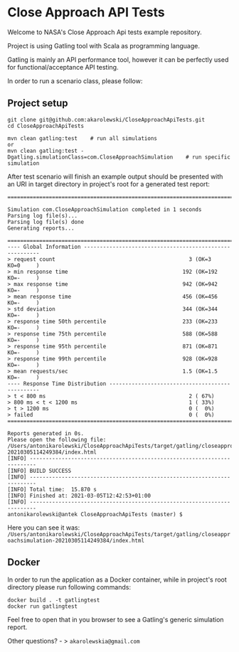 # Close Approach API Tests

Welcome to NASA's Close Approach Api tests example repository.

Project is using Gatling tool with Scala as programming language.

Gatling is mainly an API performance tool, however it can be perfectly used 
for functional/acceptance API testing.

In order to run a scenario class, please follow:

## Project setup

```
git clone git@github.com:akarolewski/CloseApproachApiTests.git
cd CloseApproachApiTests

mvn clean gatling:test    # run all simulations
or
mvn clean gatling:test -Dgatling.simulationClass=com.CloseApproachSimulation    # run specific simulation
```

After test scenario will finish an example output should be presented with an URI
in target directory in project's root for a generated test report:

```
================================================================================

Simulation com.CloseApproachSimulation completed in 1 seconds
Parsing log file(s)...
Parsing log file(s) done
Generating reports...

================================================================================
---- Global Information --------------------------------------------------------
> request count                                          3 (OK=3      KO=0     )
> min response time                                    192 (OK=192    KO=-     )
> max response time                                    942 (OK=942    KO=-     )
> mean response time                                   456 (OK=456    KO=-     )
> std deviation                                        344 (OK=344    KO=-     )
> response time 50th percentile                        233 (OK=233    KO=-     )
> response time 75th percentile                        588 (OK=588    KO=-     )
> response time 95th percentile                        871 (OK=871    KO=-     )
> response time 99th percentile                        928 (OK=928    KO=-     )
> mean requests/sec                                    1.5 (OK=1.5    KO=-     )
---- Response Time Distribution ------------------------------------------------
> t < 800 ms                                             2 ( 67%)
> 800 ms < t < 1200 ms                                   1 ( 33%)
> t > 1200 ms                                            0 (  0%)
> failed                                                 0 (  0%)
================================================================================

Reports generated in 0s.
Please open the following file: /Users/antonikarolewski/CloseApproachApiTests/target/gatling/closeapproachsimulation-20210305114249384/index.html
[INFO] ------------------------------------------------------------------------
[INFO] BUILD SUCCESS
[INFO] ------------------------------------------------------------------------
[INFO] Total time:  15.870 s
[INFO] Finished at: 2021-03-05T12:42:53+01:00
[INFO] ------------------------------------------------------------------------
antonikarolewski@antek CloseApproachApiTests (master) $
```

Here you can see it was: `/Users/antonikarolewski/CloseApproachApiTests/target/gatling/closeapproachsimulation-20210305114249384/index.html`


## Docker

In order to run the application as a Docker container, while in project's root directory please run following commands:

```
docker build . -t gatlingtest
docker run gatlingtest
```


Feel free to open that in you browser to see a Gatling's generic simulation report.

Other questions? - > `akarolewskia@gmail.com`
